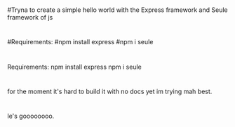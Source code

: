 #
#
#Tryna to create a simple hello world with the Express framework and Seule framework of js
#
#
#Requirements: 
    #npm install express 
    #npm i seule 
#
#
Requirements: 
    npm install express 
    npm i seule 
#
#
#
for the moment it's hard to build it with no docs yet im trying mah best.
#
le's goooooooo.


